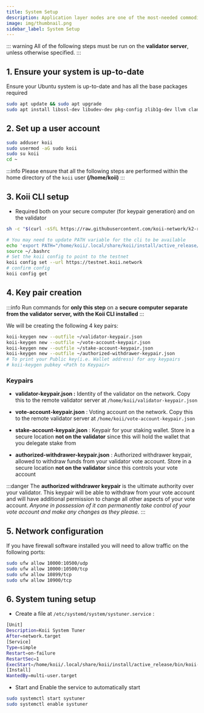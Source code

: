 ```yaml
---
title: System Setup
description: Application layer nodes are one of the most-needed commodities in Web3.
image: img/thumbnail.png
sidebar_label: System Setup
---
```


::: warning
All of the following steps must be run on the **validator server**, unless otherwise specified.
:::

## 1. Ensure your system is up-to-date

Ensure your Ubuntu system is up-to-date and has all the base packages required

```sh
sudo apt update && sudo apt upgrade
sudo apt install libssl-dev libudev-dev pkg-config zlib1g-dev llvm clang
```

## 2. Set up a user account

```sh
sudo adduser koii
sudo usermod -aG sudo koii
sudo su koii
cd ~
```

:::info
Please ensure that all the following steps are performed within the home directory of the `koii` user **(/home/koii)**
:::

## 3. Koii CLI setup

- Required both on your secure computer (for keypair generation) and on the validator

```sh
sh -c "$(curl -sSfL https://raw.githubusercontent.com/koii-network/k2-release/master/k2-install-init.sh)"

# You may need to update PATH variable for the cli to be available
echo 'export PATH="/home/koii/.local/share/koii/install/active_release/bin:$PATH"' >> ~/.bashrc
source ~/.bashrc
# Set the koii config to point to the testnet
koii config set --url https://testnet.koii.network
# confirm config
koii config get
```

## 4. Key pair creation

:::info
Run commands for **only this step** on a **secure computer separate from the validator server, with the Koii CLI installed**
:::

We will be creating the following 4 key pairs:

```sh
koii-keygen new --outfile ~/validator-keypair.json
koii-keygen new --outfile ~/vote-account-keypair.json
koii-keygen new --outfile ~/stake-account-keypair.json
koii-keygen new --outfile ~/authorized-withdrawer-keypair.json
# To print your Public key(i.e. Wallet address) for any keypairs
# koii-keygen pubkey <Path to Keypair>
```

### Keypairs

- **validator-keypair.json :** Identity of the validator on the network. Copy this to the remote validator server at `/home/koii/validator-keypair.json`

- **vote-account-keypair.json** : Voting account on the network. Copy this to the remote validator server at `/home/koii/vote-account-keypair.json`

- **stake-account-keypair.json** : Keypair for your staking wallet. Store in a secure location **not on the validator** since this will hold the wallet that you delegate stake from

- **authorized-withdrawer-keypair.json** : Authorized withdrawer keypair, allowed to withdraw funds from your validator vote account. Store in a secure location **not on the validator** since this controls your vote account

:::danger
The **authorized withdrawer keypair** is the ultimate authority over your validator. This keypair will be able to withdraw from your vote account and will have additional permission to change all other aspects of your vote account.
_Anyone in possession of it can permanently take control of your vote account and make any changes as they please._
:::

## 5. Network configuration

If you have firewall software installed you will need to allow traffic on the following ports:

```sh
sudo ufw allow 10000:10500/udp
sudo ufw allow 10000:10500/tcp
sudo ufw allow 10899/tcp
sudo ufw allow 10900/tcp
```

## 6. System tuning setup

- Create a file at `/etc/systemd/system/systuner.service` :

```sh
[Unit]
Description=Koii System Tuner
After=network.target
[Service]
Type=simple
Restart=on-failure
RestartSec=1
ExecStart=/home/koii/.local/share/koii/install/active_release/bin/koii-sys-tuner --user koii
[Install]
WantedBy=multi-user.target
```

- Start and Enable the service to automatically start

```sh
sudo systemctl start systuner
sudo systemctl enable systuner
```
